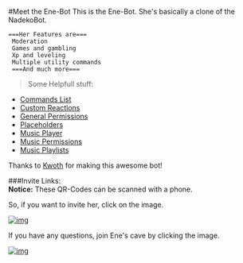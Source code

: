 #Meet the Ene-Bot
This is the Ene-Bot. She's basically a clone of the NadekoBot. 

```
===Her Features are===
 Moderation
 Games and gambling
 Xp and leveling
 Multiple utility commands
 ===And much more===
```
>Some Helpfull stuff:
- [Commands List](http://enecmdlist.readthedocs.io/en/latest/Commands%20List/)  
- [Custom Reactions](http://enecmdlist.readthedocs.io/en/latest/Custom%20Reactions/)  
- [General Permissions](http://enecmdlist.readthedocs.io/en/latest/Permissions%20System/)  
- [Placeholders](http://enecmdlist.readthedocs.io/en/latest/Placeholders/)  
- [Music Player](http://enecmdlist.readthedocs.io/en/latest/Player)  
- [Music Permissions](http://enecmdlist.readthedocs.io/en/latest/Permissions/)   
- [Music Playlists](http://enecmdlist.readthedocs.io/en/latest/Playlists)    

Thanks to [Kwoth](https://github.com/Kwoth/NadekoBot) for making this awesome bot!

###Invite Links:	
**Notice:** These QR-Codes can be scanned with a phone.

So, if you want to invite her, click on the image.

[![img][img2]](https://gremagol.com/inv-ene)

If you have any questions, join Ene's cave by clicking the image.

[![img][img1]](https://gremagol.com/discord)

[img1]: http://i.imgur.com/ULim9Ph.png
[img2]: http://i.imgur.com/v6PFheO.png